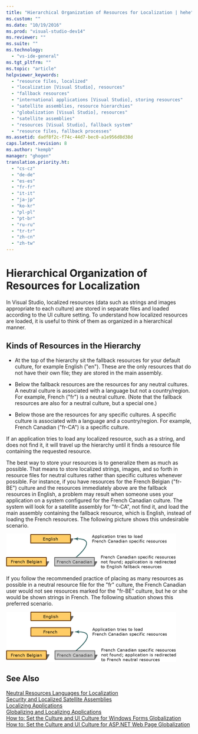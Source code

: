 ```yaml
---
title: "Hierarchical Organization of Resources for Localization | hehe"
ms.custom: ""
ms.date: "10/19/2016"
ms.prod: "visual-studio-dev14"
ms.reviewer: ""
ms.suite: ""
ms.technology: 
  - "vs-ide-general"
ms.tgt_pltfrm: ""
ms.topic: "article"
helpviewer_keywords: 
  - "resource files, localized"
  - "localization [Visual Studio], resources"
  - "fallback resources"
  - "international applications [Visual Studio], storing resources"
  - "satellite assemblies, resource hierarchies"
  - "globalization [Visual Studio], resources"
  - "satellite assemblies"
  - "resources [Visual Studio], fallback system"
  - "resource files, fallback processes"
ms.assetid: dadf8f2c-f74c-44d7-bec0-a1e956d8d38d
caps.latest.revision: 8
ms.author: "kempb"
manager: "ghogen"
translation.priority.ht: 
  - "cs-cz"
  - "de-de"
  - "es-es"
  - "fr-fr"
  - "it-it"
  - "ja-jp"
  - "ko-kr"
  - "pl-pl"
  - "pt-br"
  - "ru-ru"
  - "tr-tr"
  - "zh-cn"
  - "zh-tw"
---
```

# Hierarchical Organization of Resources for Localization
In Visual Studio, localized resources (data such as strings and images appropriate to each culture) are stored in separate files and loaded according to the UI culture setting. To understand how localized resources are loaded, it is useful to think of them as organized in a hierarchical manner.  
  
## Kinds of Resources in the Hierarchy  
  
-   At the top of the hierarchy sit the fallback resources for your default culture, for example English ("en"). These are the only resources that do not have their own file; they are stored in the main assembly.  
  
-   Below the fallback resources are the resources for any neutral cultures. A neutral culture is associated with a language but not a country/region. For example, French ("fr") is a neutral culture. (Note that the fallback resources are also for a neutral culture, but a special one.)  
  
-   Below those are the resources for any specific cultures. A specific culture is associated with a language and a country/region. For example, French Canadian ("fr-CA") is a specific culture.  
  
 If an application tries to load any localized resource, such as a string, and does not find it, it will travel up the hierarchy until it finds a resource file containing the requested resource.  
  
 The best way to store your resources is to generalize them as much as possible. That means to store localized strings, images, and so forth in resource files for neutral cultures rather than specific cultures whenever possible. For instance, if you have resources for the French Belgian ("fr-BE") culture and the resources immediately above are the fallback resources in English, a problem may result when someone uses your application on a system configured for the French Canadian culture. The system will look for a satellite assembly for "fr-CA", not find it, and load the main assembly containing the fallback resource, which is English, instead of loading the French resources. The following picture shows this undesirable scenario.  
  
 ![Specific Resources Only](../ide/media/vbspecificresourcesonly.gif "vbSpecificResourcesOnly")  
  
 If you follow the recommended practice of placing as many resources as possible in a neutral resource file for the "fr" culture, the French Canadian user would not see resources marked for the "fr-BE" culture, but he or she would be shown strings in French. The following situation shows this preferred scenario.  
  
 ![NeutralSpecificResources graphic](../ide/media/vbneutralspecificresources.gif "vbNeutralSpecificResources")  
  
## See Also  
 [Neutral Resources Languages for Localization](../ide/neutral-resources-languages-for-localization.md)   
 [Security and Localized Satellite Assemblies](../ide/security-and-localized-satellite-assemblies.md)   
 [Localizing Applications](../ide/localizing-applications.md)   
 [Globalizing and Localizing Applications](../ide/globalizing-and-localizing-applications.md)   
 [How to: Set the Culture and UI Culture for Windows Forms Globalization](http://msdn.microsoft.com/en-us/694e049f-0b91-474a-9789-d35124f248f0)   
 [How to: Set the Culture and UI Culture for ASP.NET Web Page Globalization](../Topic/How%20to:%20Set%20the%20Culture%20and%20UI%20Culture%20for%20ASP.NET%20Web%20Page%20Globalization.md)